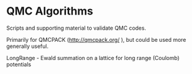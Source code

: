# QMC Algorithms
Scripts and supporting material to validate QMC codes.

Primarily for QMCPACK (http://qmcpack.org/ ), but could be used more generally useful.

LongRange - Ewald summation on a lattice for long range (Coulomb) potentials
